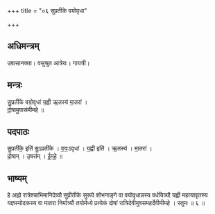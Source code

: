 +++
title = "०६ सुप्रतीके वयोवृधा"

+++
## अधिमन्त्रम्
उषासानक्ता। वसुश्रुत आत्रेयः। गायत्री।

## मन्त्रः
सु॒प्रती॑के वयो॒वृधा॑ य॒ह्वी ऋ॒तस्य॑ मा॒तरा॑ ।  
दो॒षामु॒षास॑मीमहे ॥

## पदपाठः
सु॒प्रती॑के॒ इति॑ सु॒ऽप्रती॑के । व॒यः॒ऽवृधा॑ । य॒ह्वी इति॑ । ऋ॒तस्य॑ । मा॒तरा॑ ।  
दो॒षाम् । उ॒षस॑म् । ई॒म॒हे॒ ॥

## भाष्यम्
हे अह्नो रात्रेश्चाभिमानिदेव्यौ सुप्रीतीके सुरूपे शोभनाङ्गे वा वयोवृधान्नस्य वर्धयित्र्यौ यह्वी महत्यावृतस्य यज्ञस्योदकस्य वा मातरा निर्मात्र्यौ तयोर्मध्ये प्रत्येकं दोषां रात्रिदेवीमुषसमहर्देवीमीमहे । स्तुमः ॥ ६ ॥